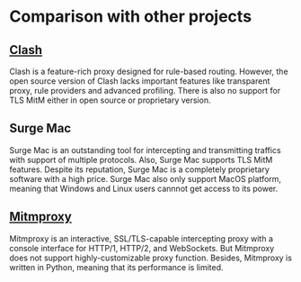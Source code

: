 # Comparison with other projects
## [Clash](https://github.com/Dreamacro/clash)
Clash is a feature-rich proxy designed for rule-based routing. However, 
the open source version of Clash lacks important features like transparent
proxy, rule providers and advanced profiling. There is also no support for 
TLS MitM either in open source or proprietary version.

## Surge Mac
Surge Mac is an outstanding tool for intercepting and transmitting traffics
with support of multiple protocols. Also, Surge Mac supports TLS MitM features.
Despite its reputation, Surge Mac is a completely proprietary software with a high price.
Surge Mac also only support MacOS platform, meaning that Windows and Linux users cannnot
get access to its power.

## [Mitmproxy](https://github.com/mitmproxy/mitmproxy)
Mitmproxy is an interactive, SSL/TLS-capable intercepting proxy with a console interface 
for HTTP/1, HTTP/2, and WebSockets. But Mitmproxy does not support highly-customizable
proxy function. Besides, Mitmproxy is written in Python, meaning that its performance
is limited.